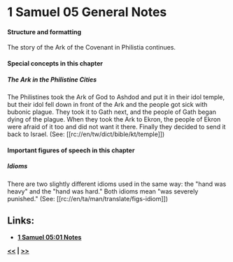 # 1 Samuel 05 General Notes

#### Structure and formatting

The story of the Ark of the Covenant in Philistia continues.

#### Special concepts in this chapter

##### The Ark in the Philistine Cities

The Philistines took the Ark of God to Ashdod and put it in their idol temple, but their idol fell down in front of the Ark and the people got sick with bubonic plague. They took it to Gath next, and the people of Gath began dying of the plague. When they took the Ark to Ekron, the people of Ekron were afraid of it too and did not want it there. Finally they decided to send it back to Israel. (See: [[rc://en/tw/dict/bible/kt/temple]])

#### Important figures of speech in this chapter

##### Idioms

There are two slightly different idioms used in the same way: the  "hand was heavy" and the "hand was hard." Both idioms mean "was severely punished." (See: [[rc://en/ta/man/translate/figs-idiom]])

## Links:

* __[1 Samuel 05:01 Notes](./01.md)__

__[<<](../04/intro.md) | [>>](../06/intro.md)__
